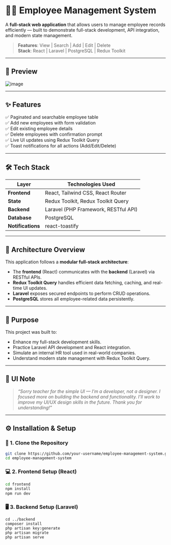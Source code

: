 # 🧑‍💼 Employee Management System

A **full-stack web application** that allows users to manage employee records efficiently — built to demonstrate full-stack development, API integration, and modern state management.

> **Features**: View | Search | Add | Edit | Delete  
> **Stack**: React | Laravel | PostgreSQL | Redux Toolkit

---

## 📸 Preview

![image](https://github.com/user-attachments/assets/86fac005-6f44-40c5-97ac-f3e382857a87)


---

## ✨ Features

✅ Paginated and searchable employee table  
✅ Add new employees with form validation  
✅ Edit existing employee details  
✅ Delete employees with confirmation prompt  
✅ Live UI updates using Redux Toolkit Query  
✅ Toast notifications for all actions (Add/Edit/Delete)

---

## 🛠️ Tech Stack

| Layer        | Technologies Used                                 |
|--------------|----------------------------------------------------|
| **Frontend** | React, Tailwind CSS, React Router                  |
| **State**    | Redux Toolkit, Redux Toolkit Query                 |
| **Backend**  | Laravel (PHP Framework, RESTful API)               |
| **Database** | PostgreSQL                                         |
| **Notifications** | react-toastify                              |

---

## 🧱 Architecture Overview

This application follows a **modular full-stack architecture**:

- The **frontend** (React) communicates with the **backend** (Laravel) via RESTful APIs.
- **Redux Toolkit Query** handles efficient data fetching, caching, and real-time UI updates.
- **Laravel** exposes secured endpoints to perform CRUD operations.
- **PostgreSQL** stores all employee-related data persistently.

---

## 🎯 Purpose

This project was built to:

- Enhance my full-stack development skills.
- Practice Laravel API development and React integration.
- Simulate an internal HR tool used in real-world companies.
- Understand modern state management with Redux Toolkit Query.

---

## 🎨 UI Note

> _“Sorry teacher for the simple UI — I’m a developer, not a designer. I focused more on building the backend and functionality. I’ll work to improve my UI/UX design skills in the future. Thank you for understanding!”_

---

## ⚙️ Installation & Setup

### 📁 1. Clone the Repository

```bash
git clone https://github.com/your-username/employee-management-system.git
cd employee-management-system
```
### 💻 2. Frontend Setup (React)

```bash
cd frontend
npm install
npm run dev
```
### 🖥️ 3. Backend Setup (Laravel)

```baah
cd ../backend
composer install
php artisan key:generate
php artisan migrate
php artisan serve


